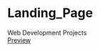 # Landing_Page
Web Development Projects <br>
<a href="https://siddiscrazy.github.io/Landing_Page/">Preview</a>
